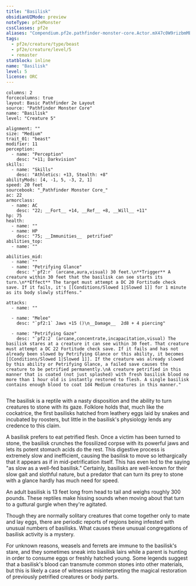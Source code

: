 ```yaml
---
title: "Basilisk"
obsidianUIMode: preview
noteType: pf2eMonster
cssClasses: pf2e
aliases: "Compendium.pf2e.pathfinder-monster-core.Actor.mX47c0W9rizbmMBM" 
tags:
  - pf2e/creature/type/beast
  - pf2e/creature/level/5
  - remaster
statblock: inline
name: "Basilisk"
level: 5
license: ORC
---
```


```statblock
columns: 2
forcecolumns: true
layout: Basic Pathfinder 2e Layout
source: "Pathfinder Monster Core"
name: "Basilisk"
level: "Creature 5"

alignment: ""
size: "Medium"
trait_01: "beast"
modifier: 11
perception:
  - name: "Perception"
    desc: "+11; Darkvision"
skills:
  - name: "Skills"
    desc: "Athletics: +13, Stealth: +8"
abilityMods: [4, -1, 5, -3, 2, 1]
speed: 20 feet
sourcebook: "_Pathfinder Monster Core_"
ac: 22
armorclass:
  - name: AC
    desc: "22; __Fort__ +14, __Ref__ +8, __Will__ +11"
hp: 75
health:
  - name: ""
  - name: HP
    desc: "75; __Immunities__  petrified"
abilities_top:
  - name: ""

abilities_mid:
  - name: ""
  - name: "Petrifying Glance"
    desc: "`pf2:r` (arcane,aura,visual) 30 feet.\n**Trigger** A creature within 30 feet that the basilisk can see starts its turn.\n**Effect** The target must attempt a DC 20 Fortitude check save. If it fails, it's [[Conditions/Slowed 1|Slowed 1]] for 1 minute as its body slowly stiffens."

attacks:
  - name: ""

  - name: "Melee"
    desc: "`pf2:1` Jaws +15 ()\n__Damage__  2d8 + 4 piercing"

  - name: "Petrifying Gaze"
    desc: "`pf2:2` (arcane,concentrate,incapacitation,visual) The basilisk stares at a creature it can see within 30 feet. That creature must attempt a DC 22 Fortitude check save. If it fails and has not already been slowed by Petrifying Glance or this ability, it becomes [[Conditions/Slowed 1|Slowed 1]]. If the creature was already slowed by this ability or Petrifying Glance, a failed save causes the creature to be petrified permanently.\nA creature petrified in this manner that is coated (not just splashed) with fresh basilisk blood no more than 1 hour old is instantly restored to flesh. A single basilisk contains enough blood to coat 1d4 Medium creatures in this manner."
 
```



The basilisk is a reptile with a nasty disposition and the ability to turn creatures to stone with its gaze. Folklore holds that, much like the cockatrice, the first basilisks hatched from leathery eggs laid by snakes and incubated by roosters, but little in the basilisk's physiology lends any credence to this claim.

A basilisk prefers to eat petrified flesh. Once a victim has been turned to stone, the basilisk crunches the fossilized corpse with its powerful jaws and lets its potent stomach acids do the rest. This digestive process is extremely slow and inefficient, causing the basilisk to move so lethargically that it appears as if in mid-petrification itself. This has even led to the saying "as slow as a well-fed basilisk." Certainly, basilisks are well-known for their slow gait and slothful nature, but a predator that can turn its prey to stone with a glance hardly has much need for speed.

An adult basilisk is 13 feet long from head to tail and weighs roughly 300 pounds. These reptiles make hissing sounds when moving about that turn to a guttural gurgle when they're agitated.

Though they are normally solitary creatures that come together only to mate and lay eggs, there are periodic reports of regions being infested with unusual numbers of basilisks. What causes these unusual congregations of basilisk activity is a mystery.

For unknown reasons, weasels and ferrets are immune to the basilisk's stare, and they sometimes sneak into basilisk lairs while a parent is hunting in order to consume eggs or freshly hatched young. Some legends suggest that a basilisk's blood can transmute common stones into other materials, but this is likely a case of witnesses misinterpreting the magical restoration of previously petrified creatures or body parts.
